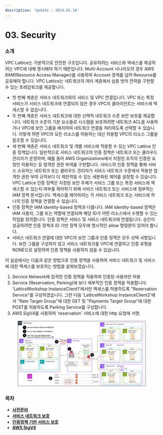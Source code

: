 ```yaml
---
description: 'Update : 2024.01.10'
---
```


# 03. Security

### 소개



VPC Lattice는 기본적으로 안전한 구조입니다. 공유하려는 서비스와 액세스를 제공하려는 VPC에 대해 명시해야 하기 때문입니다. Multi-Account 시나리오의 경우 AWS RAM(Resource Access Manager)를 사용하여 Account 경계를 넘어 Resource를 공유해야 합니다. VPC Lattice는 네트워크의 여러 계층에서 심층 방어 전략을 구현할 수 있는 프레임워크를 제공합니다.

* 첫 번째 계층은 서비스 네트워크와의 서비스 및 VPC 연결입니다. VPC 또는 특정 서비스가 서비스 네트워크에 연결되지 않은 경우 VPC의 클라이언트는 서비스에 액세스할 수 없습니다.
* 두 번째 계층은 서비스 네트워크에 대한 선택적 네트워크 수준 보안 보호를 제공합니다. 네트워크 수준의 기본 요소들로 시스템을 보호하려면 네트워크 ACL을 사용하거나 VPC에 보안 그룹을 배치하여 네트워크 연결을 처리하도록 선택할 수 있습니다. 이렇게 하면 VPC의 모든 리소스를 허용하는 대신 허용할 VPC의 리소스 그룹을 참조할 수 있습니다.
* 세 번째 계층은 서비스 네트워크 및 개별 서비스에 적용할 수 있는 VPC Lattice 인증 정책입니다. 일반적으로 서비스 네트워크의 인증 정책은 네트워크 또는 클라우드 관리자가 운영하며, 예를 들어 AWS Organizations에서 지정된 조직의 인증된 요청만 허용하는 등 엄격한 권한 부여를 구현합니다. 서비스의 인증 정책을 통해 서비스 소유자는 네트워크 또는 클라우드 관리자가 서비스 네트워크 수준에서 적용한 엄격한 권한 부여 규칙보다 더 제한적일 수 있는 세분화된 제어를 설정할 수 있습니다. VPC Lattice 인증 정책은 지정된 보안 주체가 서비스 그룹 또는 특정 서비스에 액세스할 수 있는지 여부를 제어하기 위해 서비스 네트워크 또는 서비스에 첨부하는 IAM 정책 문서입니다. 액세스를 제어하려는 각 서비스 네트워크 또는 서비스에 하나의 인증 정책을 연결할 수 있습니다.
* 인증 정책은 IAM identity-based 정책과 다릅니다. IAM identity-based 정책은 IAM 사용자, 그룹 또는 역할에 연결되며 해당 ID가 어떤 리소스에서 수행할 수 있는 작업을 정의합니다. 인증 정책은 서비스 및 서비스 네트워크에 연결됩니다. 승인이 성공하려면 인증 정책과 ID 기반 정책 모두에 명시적인 allow 명령문이 있어야 합니다.
* 서비스 네트워크 연결에 대한 VPC의 보안 그룹과 인증 정책은 모두 선택 사항입니다. 보안 그룹을 구성하지 않고 서비스 네트워크를 VPC에 연결하고 인증 유형을 NONE으로 설정하여 인증 정책을 사용하지 않을 수 있습니다.

이 실습에서는 다음과 같은 방법으로 인증 정책을 사용하여 서비스 네트워크 및 서비스에 대한 액세스를 보호하는 방법을 살펴보겠습니다.

1. Service Network에 엄격한 인증 정책을 적용하여 인증된 사용자만 허용
2. Service (Reservation, Parking)에 보다 세부적인 인증 정책을 적용합니다. 'LatticeWorkshop InstanceClient1'에서만 액세스를 허용하도록 "Reservation Service"를 구성하겠습니다. 그런 다음 'LatticeWorkshop InstanceClient2'에서 "Rate Target Group"에 대한 GET 및 "Payments Target Group"에 대한 POST를 허용하도록 Parking Service를 구성합니다.
3. AWS SigV4를 사용하여 'reservation' 서비스에 대한 http 요청에 서명.

<figure><img src="../.gitbook/assets/image (37).png" alt=""><figcaption></figcaption></figure>

### 목차

* [**사전준비**](1..md)
* [**서비스 네트워크 보호**](2..md)
* [**인증정책 기반 서비스 보호**](3..md)
* [**AWS SigV4**](4.-aws-sigv4.md)
